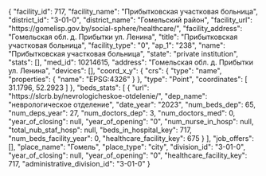{
    "facility_id": 717,
    "facility_name": "Прибытковская участковая больница",
    "district_id": "3-01-0",
    "district_name": "Гомельский район",
    "facility_url": "https:\/\/gomelisp.gov.by\/social-sphere\/healthcare\/",
    "facility_address": "Гомельская обл. д. Прибытки ул. Ленина",
    "title": "Прибытковская участковая больница",
    "facility_type": "0",
    "ap_1": "238",
    "name": "Прибытковская участковая больница",
    "state": "private institution",
    "stats": [],
    "med_id": 10214615,
    "address": "Гомельская обл. д. Прибытки ул. Ленина",
    "devices": [],
    "coord_x_y": {
        "crs": {
            "type": "name",
            "properties": {
                "name": "EPSG:4326"
            }
        },
        "type": "Point",
        "coordinates": [
            31.1796,
            52.2923
        ]
    },
    "beds_stats": [
        {
            "url": "https:\/\/slcrb.by\/nevrologicheskoe-otdelenie\/",
            "dep_name": "неврологическое отделение",
            "date_year": "2023",
            "num_beds_dep": 65,
            "num_deps_year": 27,
            "num_doctors_dep": 3,
            "num_doctors_med": 0,
            "year_of_closing": null,
            "year_of_opening": "0",
            "num_nurse_in_hosp": null,
            "total_nub_staf_hosp": null,
            "beds_in_hospital_key": 717,
            "num_beds_facility_year": 0,
            "healthcare_facility_key": 675
        }
    ],
    "job_offers": [],
    "place_name": "Гомель",
    "place_type": "city",
    "division_id": "3-01-0",
    "year_of_closing": null,
    "year_of_opening": "0",
    "healthcare_facility_key": 717,
    "administrative_division_id": "3-01-0"
}